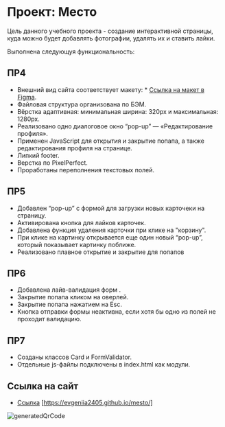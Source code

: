 # Проект: Место

Цель данного учебного проекта - создание интерактивной страницы, куда можно будет добавлять фотографии, удалять их и ставить лайки.

Выполнена следующуя функциональность:

## **ПР4**

- Внешний вид сайта соответствует макету: \* [Ссылка на макет в Figma](https://www.figma.com/file/2cn9N9jSkmxD84oJik7xL7/JavaScript.-Sprint-4?node-id=0%3A1).
- Файловая структура организована по БЭМ.
- Вёрстка адаптивная: минимальная ширина: 320px и максимальная: 1280px.
- Реализовано одно диалоговое окно “pop-up” — «Редактирование профиля».
- Применен JavaScript для открытия и закрытие попапа, а также редактирования профиля на странице.
- Липкий footer.
- Верстка по PixelPerfect.
- Проработаны переполнения текстовых полей.


## **ПР5**

- Добавлен “pop-up” с формой для загрузки новых карточеки на страницу.
- Активирована кнопка для лайков карточек.
- Добавлена функция удаления карточки при клике на "корзину".
- При клике на картинку открывается еще один новый “pop-up”, который показывает картинку поближе.
- Реализовано плавное открытие и закрытие для попапов


## **ПР6**

- Добавлена лайв-валидация форм .
- Закрытие попапа кликом на оверлей.
- Закрытие попапа нажатием на Esc.
- Кнопка отправки формы неактивна, если хотя бы одно из полей не проходит валидацию.

## **ПР7**

- Созданы классов Card и FormValidator.
- Отдельные js-файлы подключены в index.html как модули.

## **Ссылка на сайт**

- [Ссылка](https://evgeniia2405.github.io/mesto/)
  [https://evgeniia2405.github.io/mesto/]

![generatedQrCode](https://user-images.githubusercontent.com/107268897/184111082-c70ea692-5f1f-4824-b7b3-b751f9bf1af3.png)
